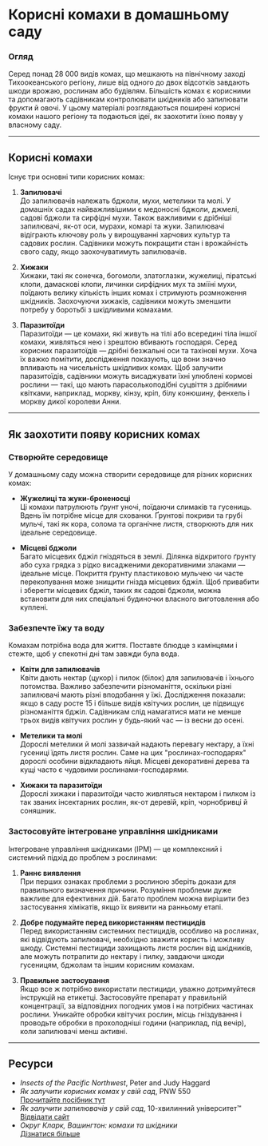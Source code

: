 # Корисні комахи в домашньому саду

### Огляд

Серед понад 28 000 видів комах, що мешкають на північному заході Тихоокеанського регіону, лише від одного до двох відсотків завдають шкоди врожаю, рослинам або будівлям. Більшість комах є корисними та допомагають садівникам контролювати шкідників або запилювати фрукти й овочі. У цьому матеріалі розглядаються поширені корисні комахи нашого регіону та подаються ідеї, як заохотити їхню появу у власному саду.

---

## Корисні комахи

Існує три основні типи корисних комах:

1. **Запилювачі**  
   До запилювачів належать бджоли, мухи, метелики та молі. У домашніх садах найважливішими є медоносні бджоли, джмелі, садові бджоли та сирфідні мухи. Також важливими є дрібніші запилювачі, як-от оси, мурахи, комарі та жуки. Запилювачі відіграють ключову роль у вирощуванні харчових культур та садових рослин. Садівники можуть покращити стан і врожайність свого саду, якщо заохочуватимуть запилювачів.

2. **Хижаки**  
   Хижаки, такі як сонечка, богомоли, златоглазки, жужелиці, піратські клопи, дамаскові клопи, личинки сирфідних мух та зміїні мухи, поїдають велику кількість інших комах і стримують розмноження шкідників. Заохочуючи хижаків, садівники можуть зменшити потребу у боротьбі з шкідливими комахами.

3. **Паразитоїди**  
   Паразитоїди — це комахи, які живуть на тілі або всередині тіла іншої комахи, живляться нею і зрештою вбивають господаря. Серед корисних паразитоїдів — дрібні безжальні оси та тахінові мухи. Хоча їх важко помітити, дослідження показують, що вони значно впливають на чисельність шкідливих комах. Щоб залучити паразитоїдів, садівники можуть висаджувати їхні улюблені кормові рослини — такі, що мають парасолькоподібні суцвіття з дрібними квітками, наприклад, моркву, кінзу, кріп, білу конюшину, фенхель і моркву дикої королеви Анни.

---

## Як заохотити появу корисних комах

### Створюйте середовище

У домашньому саду можна створити середовище для різних корисних комах:

- **Жужелиці та жуки-броненосці**  
  Ці комахи патрулюють ґрунт уночі, поїдаючи слимаків та гусениць. Вдень їм потрібне місце для схованки. Ґрунтові покриви та грубі мульчі, такі як кора, солома та органічне листя, створюють для них ідеальне середовище.

- **Місцеві бджоли**  
  Багато місцевих бджіл гніздяться в землі. Ділянка відкритого ґрунту або суха грядка з рідко висадженими декоративними злаками — ідеальне місце. Покриття ґрунту пластиковою мульчею чи часте перекопування може знищити гнізда місцевих бджіл. Щоб привабити і зберегти місцевих бджіл, таких як садові бджоли, можна встановити для них спеціальні будиночки власного виготовлення або куплені.

### Забезпечте їжу та воду

Комахам потрібна вода для життя. Поставте блюдце з камінцями і стежте, щоб у спекотні дні там завжди була вода.

- **Квіти для запилювачів**  
  Квіти дають нектар (цукор) і пилок (білок) для запилювачів і їхнього потомства. Важливо забезпечити різноманіття, оскільки різні запилювачі мають різні вподобання у їжі. Дослідження показали: якщо в саду росте 15 і більше видів квітучих рослин, це підвищує різноманіття бджіл. Садівникам слід намагатися мати не менше трьох видів квітучих рослин у будь-який час — із весни до осені.

- **Метелики та молі**  
  Дорослі метелики й молі зазвичай надають перевагу нектару, а їхні гусениці їдять листя рослин. Саме на цих "рослинах-господарях" дорослі особини відкладають яйця. Місцеві декоративні дерева та кущі часто є чудовими рослинами-господарями.

- **Хижаки та паразитоїди**  
  Дорослі хижаки і паразитоїди часто живляться нектаром і пилком із так званих інсектарних рослин, як-от деревій, кріп, чорнобривці й соняшник.

### Застосовуйте інтегроване управління шкідниками

Інтегроване управління шкідниками (IPM) — це комплексний і системний підхід до проблем з рослинами:

1. **Раннє виявлення**  
   При перших ознаках проблеми з рослиною зберіть докази для правильного визначення причини. Розуміння проблеми дуже важливе для ефективних дій. Багато проблем можна вирішити без застосування хімікатів, якщо їх виявити на ранньому етапі.

2. **Добре подумайте перед використанням пестицидів**  
   Перед використанням системних пестицидів, особливо на рослинах, які відвідують запилювачі, необхідно зважити користь і можливу шкоду. Системні пестициди захищають листя рослин від шкідників, але можуть потрапити до нектару і пилку, завдаючи шкоди гусеницям, бджолам та іншим корисним комахам.

3. **Правильне застосування**  
   Якщо все ж потрібно використати пестициди, уважно дотримуйтеся інструкцій на етикетці. Застосовуйте препарат у правильній концентрації, за відповідних погодних умов і на потрібних частинах рослини. Уникайте обробки квітучих рослин, місць гніздування і проводьте обробки в прохолодніші години (наприклад, під вечір), коли запилювачі менш активні.

---

## Ресурси

- *Insects of the Pacific Northwest*, Peter and Judy Haggard  
- *Як залучити корисних комах у свій сад*, PNW 550  
  [Прочитайте посібник тут](http://ir.library.oregonstate.edu/xmlui/bitstream/handle/1957/38715/pnw550.pdf)
- *Як залучити запилювачів у свій сад*, 10-хвилинний університет™  
  [Відвідати сайт](https://www.cmastergardeners.org)
- *Округ Кларк, Вашингтон: комахи та шкідники*  
  [Дізнатися більше](http://www.co.clark.wa.us/recycle/documents/BadBugs.pdf)
